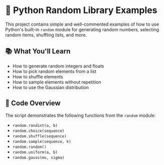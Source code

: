 # 🎲 Python Random Library Examples

This project contains simple and well-commented examples of how to use Python's built-in `random` module for generating random numbers, selecting random items, shuffling lists, and more.

## 📚 What You'll Learn

- How to generate random integers and floats
- How to pick random elements from a list
- How to shuffle elements
- How to sample elements without repetition
- How to use the Gaussian distribution

## 🧠 Code Overview

The script demonstrates the following functions from the `random` module:

- `random.randint(a, b)`  
- `random.choice(sequence)`
- `random.shuffle(sequence)`
- `random.sample(sequence, k)`
- `random.random()`
- `random.uniform(a, b)`
- `random.gauss(mu, sigma)`
